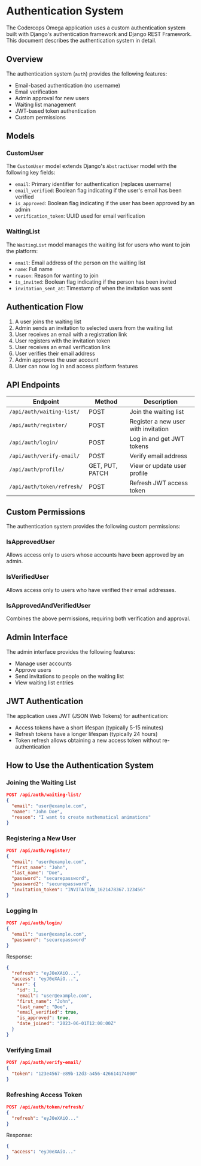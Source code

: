 # Authentication System

The Codercops Omega application uses a custom authentication system built with Django's authentication framework and Django REST Framework. This document describes the authentication system in detail.

## Overview

The authentication system (`auth`) provides the following features:

- Email-based authentication (no username)
- Email verification
- Admin approval for new users
- Waiting list management
- JWT-based token authentication
- Custom permissions

## Models

### CustomUser

The `CustomUser` model extends Django's `AbstractUser` model with the following key fields:

- `email`: Primary identifier for authentication (replaces username)
- `email_verified`: Boolean flag indicating if the user's email has been verified
- `is_approved`: Boolean flag indicating if the user has been approved by an admin
- `verification_token`: UUID used for email verification

### WaitingList

The `WaitingList` model manages the waiting list for users who want to join the platform:

- `email`: Email address of the person on the waiting list
- `name`: Full name
- `reason`: Reason for wanting to join
- `is_invited`: Boolean flag indicating if the person has been invited
- `invitation_sent_at`: Timestamp of when the invitation was sent

## Authentication Flow

1. A user joins the waiting list
2. Admin sends an invitation to selected users from the waiting list
3. User receives an email with a registration link
4. User registers with the invitation token
5. User receives an email verification link
6. User verifies their email address
7. Admin approves the user account
8. User can now log in and access platform features

## API Endpoints

| Endpoint | Method | Description |
|----------|--------|-------------|
| `/api/auth/waiting-list/` | POST | Join the waiting list |
| `/api/auth/register/` | POST | Register a new user with invitation |
| `/api/auth/login/` | POST | Log in and get JWT tokens |
| `/api/auth/verify-email/` | POST | Verify email address |
| `/api/auth/profile/` | GET, PUT, PATCH | View or update user profile |
| `/api/auth/token/refresh/` | POST | Refresh JWT access token |

## Custom Permissions

The authentication system provides the following custom permissions:

### IsApprovedUser

Allows access only to users whose accounts have been approved by an admin.

### IsVerifiedUser

Allows access only to users who have verified their email addresses.

### IsApprovedAndVerifiedUser

Combines the above permissions, requiring both verification and approval.

## Admin Interface

The admin interface provides the following features:

- Manage user accounts
- Approve users
- Send invitations to people on the waiting list
- View waiting list entries

## JWT Authentication

The application uses JWT (JSON Web Tokens) for authentication:

- Access tokens have a short lifespan (typically 5-15 minutes)
- Refresh tokens have a longer lifespan (typically 24 hours)
- Token refresh allows obtaining a new access token without re-authentication

## How to Use the Authentication System

### Joining the Waiting List

```json
POST /api/auth/waiting-list/
{
  "email": "user@example.com",
  "name": "John Doe",
  "reason": "I want to create mathematical animations"
}
```

### Registering a New User

```json
POST /api/auth/register/
{
  "email": "user@example.com",
  "first_name": "John",
  "last_name": "Doe",
  "password": "securepassword",
  "password2": "securepassword",
  "invitation_token": "INVITATION_1621478367.123456"
}
```

### Logging In

```json
POST /api/auth/login/
{
  "email": "user@example.com",
  "password": "securepassword"
}
```

Response:
```json
{
  "refresh": "eyJ0eXAiO...",
  "access": "eyJ0eXAiO...",
  "user": {
    "id": 1,
    "email": "user@example.com",
    "first_name": "John",
    "last_name": "Doe",
    "email_verified": true,
    "is_approved": true,
    "date_joined": "2023-06-01T12:00:00Z"
  }
}
```

### Verifying Email

```json
POST /api/auth/verify-email/
{
  "token": "123e4567-e89b-12d3-a456-426614174000"
}
```

### Refreshing Access Token

```json
POST /api/auth/token/refresh/
{
  "refresh": "eyJ0eXAiO..."
}
```

Response:
```json
{
  "access": "eyJ0eXAiO..."
}
``` 